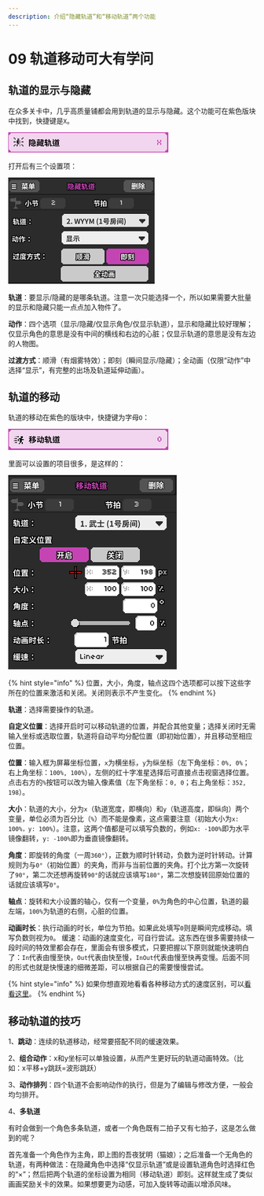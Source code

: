 ```yaml
---
description: 介绍“隐藏轨道”和“移动轨道”两个功能
---
```


# 09 轨道移动可大有学问

## 轨道的显示与隐藏

在众多关卡中，几乎高质量铺都会用到轨道的显示与隐藏。这个功能可在紫色版块中找到，快捷键是`X`。

![](.gitbook/assets/09-01.png)

打开后有三个设置项：

![](.gitbook/assets/09-02.png)


**轨道**：要显示/隐藏的是哪条轨道。注意一次只能选择一个，所以如果需要大批量的显示和隐藏只能一点点加入物件了。

**动作**：四个选项（显示/隐藏/仅显示角色/仅显示轨道），显示和隐藏比较好理解；仅显示角色的意思是没有中间的横线和右边的心脏；仅显示轨道的意思是没有左边的人物图。 

**过渡方式**：顺滑（有烟雾特效）；即刻（瞬间显示/隐藏）；全动画（仅限“动作”中选择“显示”，有完整的出场及轨道延伸动画）。

## 轨道的移动

轨道的移动在紫色的版块中，快捷键为字母`O`：

![](.gitbook/assets/09-03.png)

里面可以设置的项目很多，是这样的：

![](.gitbook/assets/09-04.png)

{% hint style="info" %}
位置，大小，角度，轴点这四个选项都可以按下这些字所在的位置来激活和关闭。关闭则表示不产生变化。
{% endhint %}


**轨道**：选择需要操作的轨道。

**自定义位置**：选择开启时可以移动轨道的位置，并配合其他变量；选择关闭时无需输入坐标或选取位置，轨道将自动平均分配位置（即初始位置），并且移动至相应位置。

**位置**：输入框为屏幕坐标位置，`x`为横坐标，`y`为纵坐标（左下角坐标：`0%, 0%`；右上角坐标：`100%, 100%`），左侧的红十字准星选择后可直接点击视窗选择位置。点击右方的`%`按钮可以改为输入像素值（左下角坐标：`0, 0`；右上角坐标：`352, 198`）。

**大小**：轨道的大小，分为`x`（轨道宽度，即横向）和`y`（轨道高度，即纵向）两个变量，单位必须为百分比（`%`）而不能是像素，这点需要注意（初始大小为`x: 100%，y: 100%`）。注意，这两个值都是可以填写负数的，例如`x: -100%`即为水平镜像翻转，`y: -100%`即为垂直镜像翻转。

**角度**：即旋转的角度（一周`360°`），正数为顺时针转动，负数为逆时针转动。计算规则为与`0°`（初始位置）的夹角，而非与当前位置的夹角。打个比方第一次旋转了`90°`，第二次还想再旋转`90°`的话就应该填写`180°`，第二次想旋转回原始位置的话就应该填写`0°`。

**轴点**：旋转和大小设置的轴心，仅有一个变量，`0%`为角色的中心位置，轨道的最左端，`100%`为轨道的右侧，心脏的位置。

**动画时长**：执行动画的时长，单位为节拍。如果此处填写`0`则是瞬间完成移动。填写负数则视为`0`。 缓速：动画的速度变化，可自行尝试。这东西在很多需要持续一段时间的特效里都会存在，里面会有很多模式，只要把握以下原则就能快速明白了：`In`代表由慢至快，`Out`代表由快至慢，`InOut`代表由慢至快再变慢。后面不同的形式也就是快慢速的细微差距，可以根据自己的需要慢慢尝试。

{% hint style="info" %}
如果你想直观地看看各种移动方式的速度区别，可以[看看这里](https://easings.net)。
{% endhint %}

## 移动轨道的技巧

1、**跳动**：连续的轨道移动，经常要搭配不同的缓速效果。


2、**组合动作**：x和y坐标可以单独设置，从而产生更好玩的轨道动画特效。（比如：x平移+y跳跃=波形跳跃）

3、**动作排列**：四个轨道不会影响动作的执行，但是为了编辑与修改方便，一般会均匀排开。

4、**多轨道**

有时会做到一个角色多条轨道，或者一个角色既有二拍子又有七拍子，这是怎么做到的呢？

首先准备一个角色作为主角，即上图的吾夜犹明（猫娘）；之后准备一个无角色的轨道，有两种做法：在隐藏角色中选择“仅显示轨道”或是设置轨道角色时选择红色的“×”；然后把两个轨道的坐标设置为相同（移动轨道）即刻。这样就生成了类似画画奖励关卡的效果。如果想要更为动感，可加入旋转等动画以增添风味。

